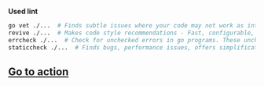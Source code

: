 **Used lint**

```bash
go vet ./...  # Finds subtle issues where your code may not work as intended.
revive ./...  # Makes code style recommendations - Fast, configurable, extensible, flexible, and beautiful linter for Go. Drop-in replacement of golint. https://github.com/mgechev/revive
errcheck ./...  # Check for unchecked errors in go programs. These unchecked errors can be critical bugs in some cases. https://github.com/kisielk/errcheck
staticcheck ./...  # Finds bugs, performance issues, offers simplifications, and enforces style rules. https://staticcheck.io
```

## [Go to action](https://github.com/anstk/almost-router/actions/workflows/lint.yml)

